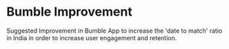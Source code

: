 # Bumble Improvement
Suggested Improvement in Bumble App to increase the 'date to match' ratio in India in order to increase user engagement and retention.
